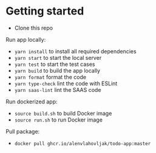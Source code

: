 # Getting started

- Clone this repo

Run app locally:
- `yarn install` to install all required dependencies
- `yarn start` to start the local server
- `yarn test` to start the test cases
- `yarn build` to build the app locally
- `yarn format` format the code
- `yarn type-check` lint the code with ESLint
- `yarn saas-lint` lint the SAAS code

Run dockerized app:
- `source build.sh` to build Docker image
- `source run.sh` to run Docker image

Pull package:
- `docker pull ghcr.io/alenvlahovljak/todo-app:master` 
